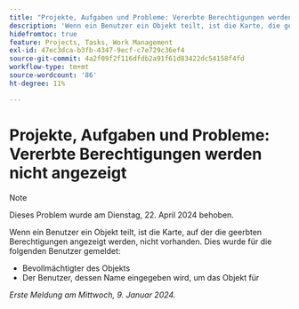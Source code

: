 ```yaml
---
title: "Projekte, Aufgaben und Probleme: Vererbte Berechtigungen werden nicht angezeigt"
description: 'Wenn ein Benutzer ein Objekt teilt, ist die Karte, die geerbte Berechtigungen anzeigt, nicht vorhanden. '
hidefromtoc: true
feature: Projects, Tasks, Work Management
exl-id: 47ec3dca-b3fb-4347-9ecf-c7e729c36ef4
source-git-commit: 4a2f09f2f116dfdb2a91f61d83422dc54158f4fd
workflow-type: tm+mt
source-wordcount: '86'
ht-degree: 11%

---
```


# Projekte, Aufgaben und Probleme: Vererbte Berechtigungen werden nicht angezeigt

>[!NOTE]
>
>Dieses Problem wurde am Dienstag, 22. April 2024 behoben.

Wenn ein Benutzer ein Objekt teilt, ist die Karte, auf der die geerbten Berechtigungen angezeigt werden, nicht vorhanden. Dies wurde für die folgenden Benutzer gemeldet:

* Bevollmächtigter des Objekts
* Der Benutzer, dessen Name eingegeben wird, um das Objekt für

_Erste Meldung am Mittwoch, 9. Januar 2024._
